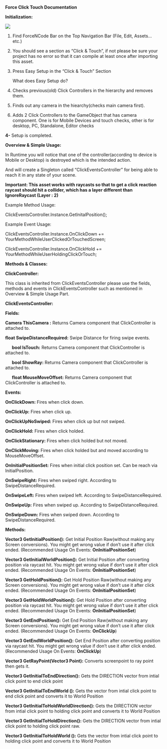 **Force Click Touch Documentation**

**Initialization:**

![](Aspose.Words.8084c4fa-fced-433e-a598-b196d462a1d1.001.png)

1. Find ForceNCode Bar on the Top Navigation Bar (File, Edit, Assets… etc.)
1. You should see a section as “Click & Touch”, if not please be sure your project has no error so that it can compile at least once after importing this asset.
1. Press Easy Setup in the “Click & Touch” Section

   What does Easy Setup do?

1. Checks previous(old) Click Controllers in the hierarchy and removes them.
1. Finds out any camera in the hiearchy(checks main camera first).
1. Adds 2 Click Controllers to the GameObject that has camera component. One is for Mobile Devices and touch checks, other is for desktop, PC, Standalone, Editor checks

**4-** Setup is completed.

**Overview & Simple Usage:**

In Runtime you will notice that one of the controller(according to device is Mobile or Desktop) is destroyed which is the intended action. 

And will create a Singleton called “ClickEventsController” for being able to reach it in any state of your scene.

**Important: This asset works with raycasts so that to get a click reaction raycast should hit a collider, which has a layer different than IgnoreRaycast (Layer : 2)**

Example Method Usage:

ClickEventsController.Instance.GetInitalPosition();

Example Event Usage:

ClickEventsController.Instance.OnClickDown += YourMethodWhileUserClickedOrTouchedScreen;

ClickEventsController.Instance.OnClickHold += YourMethodWhileUserHoldingClickOrTouch;

**Methods & Classes:**

**ClickController:**

This class is inherited from ClickEventsController please use the fields, methods and events in ClickEventsController such as mentioned in Overview & Simple Usage Part.

**ClickEventsController:**

**Fields:**

**Camera ThisCamera :** Returns Camera component that ClickController is attached to.

**float SwipeDistanceRequired:** Swipe Distance for firing swipe events.

`	`**bool IsTouch:** Returns Camera component that ClickController is attached to.

`	`**bool ShowRay:** Returns Camera component that ClickController is attached to.

`	`**float MouseMoveOffset:** Returns Camera component that ClickController is attached to.

**Events:**

**OnClickDown:** Fires when click down.

**OnClickUp:** Fires when click up.

**OnClickUpNoSwiped:** Fires when click up but not swiped.

**OnClickHold:** Fires when click holded.

**OnClickStationary:** Fires when click holded but not moved.

**OnClickMoving:** Fires when click holded but and moved according to MouseMoveOffset.

**OnInitialPositionSet:** Fires when initial click position set. Can be reach via InitialPosition.

**OnSwipeRight:** Fires when swiped right. According to SwipeDistanceRequired.

**OnSwipeLeft:** Fires when swiped left. According to SwipeDistanceRequired.

**OnSwipeUp:** Fires when swiped up. According to SwipeDistanceRequired.

**OnSwipeDown:** Fires when swiped down. According to SwipeDistanceRequired.



**Methods:**

**Vector3 GetInitialPosition():** Get Initial Position Raw(without making any Screen conversions). You might get wrong value if don’t use it after click ended. (Recommended Usage On Events: **OnInitialPositionSet**)

**Vector3 GetInitialWorldPosition():** Get Initial Position after converting position via raycast hit. You might get wrong value if don’t use it after click ended. (Recommended Usage On Events: **OnInitialPositionSet**)

**Vector3 GetHoldPosition():** Get Hold Position Raw(without making any Screen conversions). You might get wrong value if don’t use it after click ended. (Recommended Usage On Events: **OnInitialPositionSet**)

**Vector3 GetHoldWorldPosition():** Get Hold Position after converting position via raycast hit. You might get wrong value if don’t use it after click ended. (Recommended Usage On Events: **OnInitialPositionSet**)

**Vector3 GetEndPosition():** Get End Position Raw(without making any Screen conversions). You might get wrong value if don’t use it after click ended. (Recommended Usage On Events: **OnClickUp**)

**Vector3 GetEndWorldPosition():** Get End Position after converting position via raycast hit. You might get wrong value if don’t use it after click ended. (Recommended Usage On Events: **OnClickUp**)

**Vector3 GetRayPoint(Vector3 Point):** Converts screenpoint to ray point then gets it.

**Vector3 GetInitialToEndDirection():** Gets the DIRECTION vector from intial click point to end click point

**Vector3 GetInitialToEndWorld ():** Gets the vector from intial click point to end click point and converts it to World Position

**Vector3 GetInitialToHoldWorldDirection():** Gets the DIRECTION vector from intial click point to holding click point and converts it to World Position

**Vector3 GetInitialToHoldDirection():** Gets the DIRECTION vector from intial click point to holding click point raw.

**Vector3 GetInitialToHoldWorld ():** Gets the vector from intial click point to holding click point and converts it to World Position












